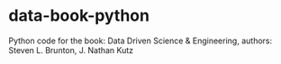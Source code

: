 # data-book-python
Python code for the book: Data Driven Science &amp; Engineering, authors:  Steven L. Brunton, J. Nathan Kutz
